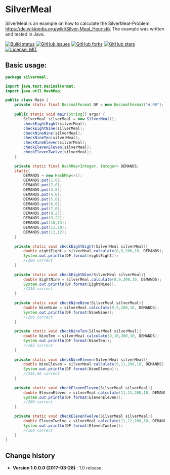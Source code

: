 # SilverMeal
SilverMeal is an example on how to calculate the SilverMeal-Problem: https://de.wikipedia.org/wiki/Silver-Meal_Heuristik
The example was written and tested in Java.

[![Build status](https://ci.appveyor.com/api/projects/status/9e4yxcsfu87dx008?svg=true)](https://ci.appveyor.com/project/SeppPenner/silvermealheuristic)
[![GitHub issues](https://img.shields.io/github/issues/SeppPenner/SilverMeal.svg)](https://github.com/SeppPenner/SilverMeal/issues)
[![GitHub forks](https://img.shields.io/github/forks/SeppPenner/SilverMeal.svg)](https://github.com/SeppPenner/SilverMeal/network)
[![GitHub stars](https://img.shields.io/github/stars/SeppPenner/SilverMeal.svg)](https://github.com/SeppPenner/SilverMeal/stargazers)
[![License: MIT](https://img.shields.io/badge/License-MIT-blue.svg)](https://raw.githubusercontent.com/SeppPenner/SilverMeal/master/License.txt)

## Basic usage:
```java
package silvermeal;

import java.text.DecimalFormat;
import java.util.HashMap;

public class Main {
    private static final DecimalFormat DF = new DecimalFormat("#.00"); 
    
    public static void main(String[] args) {
        SilverMeal silverMeal = new SilverMeal();
        checkEightEight(silverMeal);
        checkEightNine(silverMeal);
        checkNineNine(silverMeal);
        checkNineTen(silverMeal);
        checkNineEleven(silverMeal);
        checkElevenEleven(silverMeal);
        checkElevenTwelve(silverMeal);
    }
    
    private static final HashMap<Integer, Integer> DEMANDS;
    static{
        DEMANDS = new HashMap<>();
        DEMANDS.put(1,0);
        DEMANDS.put(2,0);
        DEMANDS.put(3,0);
        DEMANDS.put(4,0);
        DEMANDS.put(5,0);
        DEMANDS.put(6,0);
        DEMANDS.put(7,0);
        DEMANDS.put(8,27);
        DEMANDS.put(9,22);
        DEMANDS.put(10,13);
        DEMANDS.put(11,19);
        DEMANDS.put(12,12);
    }
    
    private static void checkEightEight(SilverMeal silverMeal){
        double eightEight = silverMeal.calculate(8,8,200,10, DEMANDS);
        System.out.println(DF.format(eightEight));
        //200 correct
    }
    
    private static void checkEightNine(SilverMeal silverMeal){
        double EightNine = silverMeal.calculate(8,9,200,10, DEMANDS);
        System.out.println(DF.format(EightNine));
        //210 correct
    }
    
    private static void checkNineNine(SilverMeal silverMeal){
        double NineNine = silverMeal.calculate(9,9,200,10, DEMANDS);
        System.out.println(DF.format(NineNine));
        //200 correct
    }
    
    private static void checkNineTen(SilverMeal silverMeal){
        double NineTen = silverMeal.calculate(9,10,200,10, DEMANDS);
        System.out.println(DF.format(NineTen));
        //165 correct
    }
    
    private static void checkNineEleven(SilverMeal silverMeal){
        double NineEleven = silverMeal.calculate(9,11,200,10, DEMANDS);
        System.out.println(DF.format(NineEleven));
        //236,66 correct
    }
    
    private static void checkElevenEleven(SilverMeal silverMeal){
        double ElevenEleven = silverMeal.calculate(11,11,200,10, DEMANDS);
        System.out.println(DF.format(ElevenEleven));
        //200 correct
    }
    
    private static void checkElevenTwelve(SilverMeal silverMeal){
        double ElevenTwelve = silverMeal.calculate(11,12,200,10, DEMANDS);
        System.out.println(DF.format(ElevenTwelve));
        //160 correct
    }
}
```

Change history
--------------

* **Version 1.0.0.0 (2017-03-28)** : 1.0 release.